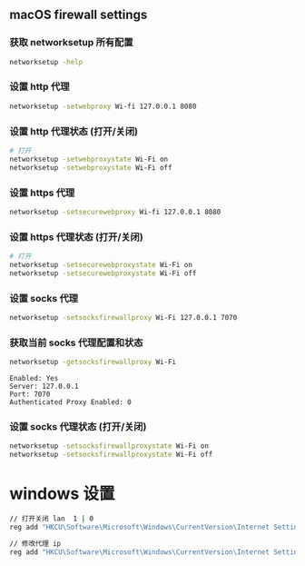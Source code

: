 ## macOS firewall settings

### 获取 networksetup 所有配置
```bash
networksetup -help
```

### 设置 http 代理
```bash
networksetup -setwebproxy Wi-fi 127.0.0.1 8080
```

### 设置 http 代理状态 (打开/关闭)
```bash
# 打开
networksetup -setwebproxystate Wi-Fi on
networksetup -setwebproxystate Wi-Fi off
```

### 设置 https 代理
```bash
networksetup -setsecurewebproxy Wi-fi 127.0.0.1 8080
```

### 设置 https 代理状态 (打开/关闭)
```bash
# 打开
networksetup -setsecurewebproxystate Wi-Fi on
networksetup -setsecurewebproxystate Wi-Fi off
```


### 设置 socks 代理
```bash
networksetup -setsocksfirewallproxy Wi-Fi 127.0.0.1 7070
```

### 获取当前 socks 代理配置和状态
```bash
networksetup -getsocksfirewallproxy Wi-Fi
```

```
Enabled: Yes
Server: 127.0.0.1
Port: 7070
Authenticated Proxy Enabled: 0
```

### 设置 socks 代理状态 (打开/关闭)
```bash
networksetup -setsocksfirewallproxystate Wi-Fi on
networksetup -setsocksfirewallproxystate Wi-Fi off
```

# windows 设置
```bash
// 打开关闭 lan  1 | 0
reg add "HKCU\Software\Microsoft\Windows\CurrentVersion\Internet Settings" /v ProxyEnable /t REG_DWORD /d 1 /f
```

```bash
// 修改代理 ip
reg add "HKCU\Software\Microsoft\Windows\CurrentVersion\Internet Settings" /v ProxyServer /t REG_SZ /d 127.0.0.1:3388 /f
```

